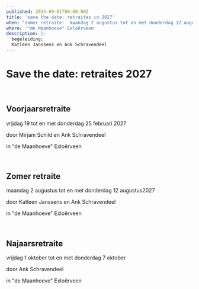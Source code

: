 ```yaml
---
published: 2025-09-01T00:00:00Z
title: 'save the date: retraites in 2027'
when: 'zomer retraite:  maandag 2 augustus tot en met donderdag 12 augustus2027'
where: '"de Maanhoeve" Exloërveen'
description: |-
  begeleiding: 
  Katleen Janssens en Ank Schravendeel
---
```

# Save the date: retraites 2027

&nbsp;

## Voorjaarsretraite

vrijdag 19  tot en met donderdag 25 februari 2027

door Mirjam Schild en Ank Schravendeel

in "de Maanhoeve" Exloërveen

&nbsp;

## Zomer retraite

maandag 2 augustus tot en met donderdag 12 augustus2027

door Katleen Janssens en Ank Schravendeel

in "de Maanhoeve" Exloërveen

&nbsp;

## Najaarsretraite

vrijdag 1 oktober tot en met donderdag 7 oktober

door Ank Schravendeel

in "de Maanhoeve" Exloërveen

&nbsp;